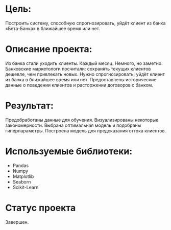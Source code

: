 # Цель:
Построить систему, способную спрогнозировать, уйдёт клиент из банка «Бета-Банка» в ближайшее время или нет.
# Описание проекта:
Из банка стали уходить клиенты. Каждый месяц. Немного, но заметно. Банковские маркетологи посчитали: сохранять текущих клиентов дешевле, чем привлекать новых.
Нужно спрогнозировать, уйдёт клиент из банка в ближайшее время или нет. Предоставлены исторические данные о поведении клиентов и расторжении договоров с банком.
# Результат:
Предобработаны данные для обучения.
Визуализированы некоторые закономерности.
Выбрана оптимальная модель и подобраны гиперпараметры.
Построена модель для предсказания оттока клиентов.
# Используемые библиотеки:
- Pandas
- Numpy
- Matplotlib
- Seaborn
- Scikit-Learn
# Статус проекта
Завершен.

